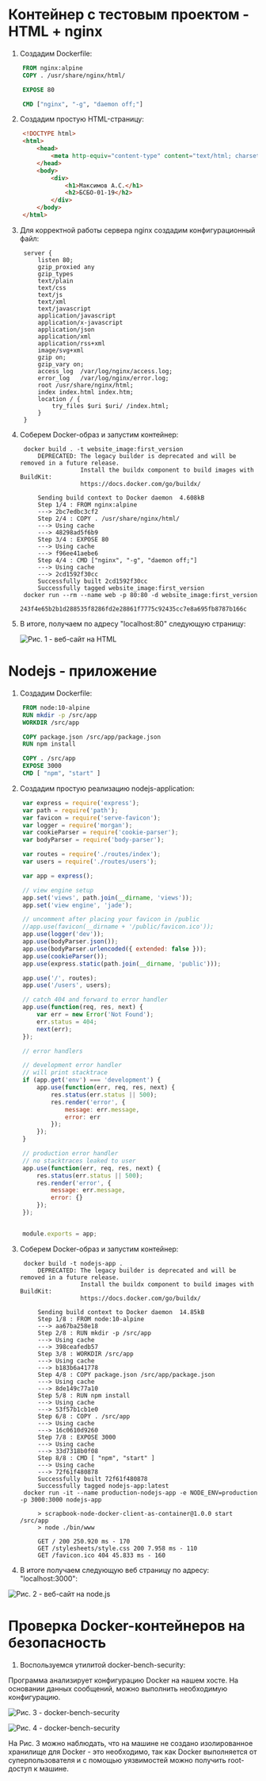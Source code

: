 # Контейнер с тестовым проектом - HTML + nginx

1. Создадим Dockerfile:

```dockerfile
    FROM nginx:alpine 
    COPY . /usr/share/nginx/html/

    EXPOSE 80

    CMD ["nginx", "-g", "daemon off;"]
```

2. Создадим простую HTML-страницу:

```html
    <!DOCTYPE html>
    <html>
        <head>
            <meta http-equiv="content-type" content="text/html; charset=utf-8" />
        </head>
        <body>
            <div>
                <h1>Максимов А.С.</h1>
                <h2>БСБО-01-19</h2>
            </div>
        </body>
    </html>
```

3. Для корректной работы сервера nginx создадим конфигурационный файл:

        server {
            listen 80;
            gzip_proxied any
            gzip_types
            text/plain
            text/css
            text/js
            text/xml
            text/javascript
            application/javascript
            application/x-javascript
            application/json
            application/xml
            application/rss+xml
            image/svg+xml
            gzip on;
            gzip_vary on;
            access_log  /var/log/nginx/access.log;
            error_log   /var/log/nginx/error.log;
            root /usr/share/nginx/html;
            index index.html index.htm;
            location / {
                try_files $uri $uri/ /index.html;
            }
        }

4. Соберем Docker-образ и запустим контейнер:
    
        docker build . -t website_image:first_version
            DEPRECATED: The legacy builder is deprecated and will be removed in a future release.
                        Install the buildx component to build images with BuildKit:
                        https://docs.docker.com/go/buildx/

            Sending build context to Docker daemon  4.608kB
            Step 1/4 : FROM nginx:alpine
            ---> 2bc7edbc3cf2
            Step 2/4 : COPY . /usr/share/nginx/html/
            ---> Using cache
            ---> 48298ad5f6b9
            Step 3/4 : EXPOSE 80
            ---> Using cache
            ---> f96ee41aebe6
            Step 4/4 : CMD ["nginx", "-g", "daemon off;"]
            ---> Using cache
            ---> 2cd1592f30cc
            Successfully built 2cd1592f30cc
            Successfully tagged website_image:first_version
        docker run --rm --name web -p 80:80 -d website_image:first_version
            243f4e65b2b1d288535f8286fd2e28861f7775c92435cc7e8a695fb8787b166c

5. В итоге, получаем по адресу "localhost:80" следующую страницу:

    ![Рис. 1 - веб-сайт на HTML](./r_resources/nginx.png "")

# Nodejs - приложение

1. Создадим Dockerfile:

```dockerfile
    FROM node:10-alpine
    RUN mkdir -p /src/app
    WORKDIR /src/app

    COPY package.json /src/app/package.json
    RUN npm install

    COPY . /src/app
    EXPOSE 3000
    CMD [ "npm", "start" ] 
```

2. Создадим простую реализацию nodejs-application:

```node.js
    var express = require('express');
    var path = require('path');
    var favicon = require('serve-favicon');
    var logger = require('morgan');
    var cookieParser = require('cookie-parser');
    var bodyParser = require('body-parser');

    var routes = require('./routes/index');
    var users = require('./routes/users');

    var app = express();

    // view engine setup
    app.set('views', path.join(__dirname, 'views'));
    app.set('view engine', 'jade');

    // uncomment after placing your favicon in /public
    //app.use(favicon(__dirname + '/public/favicon.ico'));
    app.use(logger('dev'));
    app.use(bodyParser.json());
    app.use(bodyParser.urlencoded({ extended: false }));
    app.use(cookieParser());
    app.use(express.static(path.join(__dirname, 'public')));

    app.use('/', routes);
    app.use('/users', users);

    // catch 404 and forward to error handler
    app.use(function(req, res, next) {
        var err = new Error('Not Found');
        err.status = 404;
        next(err);
    });

    // error handlers

    // development error handler
    // will print stacktrace
    if (app.get('env') === 'development') {
        app.use(function(err, req, res, next) {
            res.status(err.status || 500);
            res.render('error', {
                message: err.message,
                error: err
            });
        });
    }

    // production error handler
    // no stacktraces leaked to user
    app.use(function(err, req, res, next) {
        res.status(err.status || 500);
        res.render('error', {
            message: err.message,
            error: {}
        });
    });


    module.exports = app;
```

3. Соберем Docker-образ и запустим контейнер:

        docker build -t nodejs-app .
            DEPRECATED: The legacy builder is deprecated and will be removed in a future release.
                        Install the buildx component to build images with BuildKit:
                        https://docs.docker.com/go/buildx/

            Sending build context to Docker daemon  14.85kB
            Step 1/8 : FROM node:10-alpine
            ---> aa67ba258e18
            Step 2/8 : RUN mkdir -p /src/app
            ---> Using cache
            ---> 398ceafedb57
            Step 3/8 : WORKDIR /src/app
            ---> Using cache
            ---> b183b6a41778
            Step 4/8 : COPY package.json /src/app/package.json
            ---> Using cache
            ---> 8de149c77a10
            Step 5/8 : RUN npm install
            ---> Using cache
            ---> 53f57b1cb1e0
            Step 6/8 : COPY . /src/app
            ---> Using cache
            ---> 16c0610d9260
            Step 7/8 : EXPOSE 3000
            ---> Using cache
            ---> 33d7318b0f08
            Step 8/8 : CMD [ "npm", "start" ]
            ---> Using cache
            ---> 72f61f480878
            Successfully built 72f61f480878
            Successfully tagged nodejs-app:latest
        docker run -it --name production-nodejs-app -e NODE_ENV=production -p 3000:3000 nodejs-app

            > scrapbook-node-docker-client-as-container@1.0.0 start /src/app
            > node ./bin/www

            GET / 200 250.920 ms - 170
            GET /stylesheets/style.css 200 7.958 ms - 110
            GET /favicon.ico 404 45.833 ms - 160

4. В итоге получаем следующую веб страницу по адресу: "localhost:3000":

![Рис. 2 - веб-сайт на node.js](./r_resources/node.png "")

# Проверка Docker-контейнеров на безопасность

1. Воспользуемся утилитой docker-bench-security:

Программа анализирует конфигурацию Docker на нашем хосте. На основании данных
сообщений, можно выполнить необходимую конфигурацию.

![Рис. 3 - docker-bench-security](./r_resources/bench_1.png "")

![Рис. 4 - docker-bench-security](./r_resources/bench_2.png "")

На Рис. 3 можно наблюдать, что на машине не создано изолированное хранилище для
Docker - это необходимо, так как Docker выполняется от суперпользователя и с
помощью уязвимостей можно получить root-доступ к машине.
